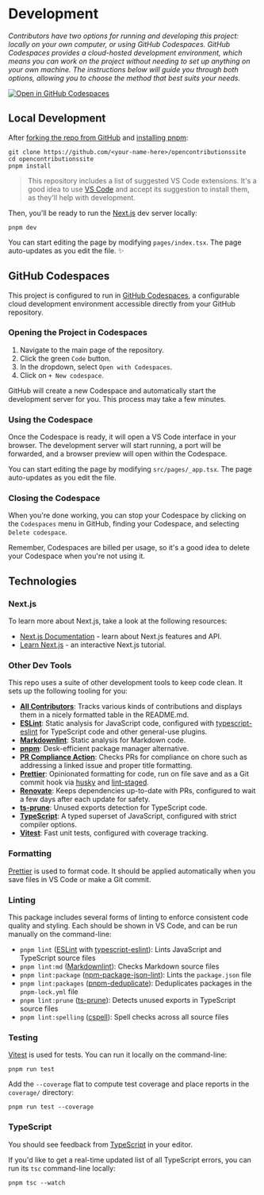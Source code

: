 # Development

_Contributors have two options for running and developing this project: locally on your own computer, or using GitHub Codespaces.
GitHub Codespaces provides a cloud-hosted development environment, which means you can work on the project without needing to set up anything on your own machine.
The instructions below will guide you through both options, allowing you to choose the method that best suits your needs._

[![Open in GitHub Codespaces](https://github.com/codespaces/badge.svg)](https://codespaces.new/OpenContributionsProject/opencontributionssite?devcontainer_path=/.devcontainer/basics/devcontainer.json)

## Local Development

After [forking the repo from GitHub](https://help.github.com/articles/fork-a-repo) and [installing pnpm](https://pnpm.io/installation):

```shell
git clone https://github.com/<your-name-here>/opencontributionssite
cd opencontributionssite
pnpm install
```

> This repository includes a list of suggested VS Code extensions.
> It's a good idea to use [VS Code](https://code.visualstudio.com) and accept its suggestion to install them, as they'll help with development.

Then, you'll be ready to run the [Next.js](https://nextjs.org) dev server locally:

```shell
pnpm dev
```

You can start editing the page by modifying `pages/index.tsx`.
The page auto-updates as you edit the file. ✨

## GitHub Codespaces

This project is configured to run in [GitHub Codespaces](https://github.com/features/codespaces), a configurable cloud development environment accessible directly from your GitHub repository.

### Opening the Project in Codespaces

1. Navigate to the main page of the repository.
2. Click the green `Code` button.
3. In the dropdown, select `Open with Codespaces`.
4. Click on `+ New codespace`.

GitHub will create a new Codespace and automatically start the development server for you.
This process may take a few minutes.

### Using the Codespace

Once the Codespace is ready, it will open a VS Code interface in your browser.
The development server will start running, a port will be forwarded, and a browser preview will open within the Codespace.

You can start editing the page by modifying `src/pages/_app.tsx`.
The page auto-updates as you edit the file.

### Closing the Codespace

When you're done working, you can stop your Codespace by clicking on the `Codespaces` menu in GitHub, finding your Codespace, and selecting `Delete codespace`.

Remember, Codespaces are billed per usage, so it's a good idea to delete your Codespace when you're not using it.

## Technologies

### Next.js

To learn more about Next.js, take a look at the following resources:

- [Next.js Documentation](https://nextjs.org/docs) - learn about Next.js features and API.
- [Learn Next.js](https://nextjs.org/learn) - an interactive Next.js tutorial.

### Other Dev Tools

This repo uses a suite of other development tools to keep code clean.
It sets up the following tooling for you:

- [**All Contributors**](https://allcontributors.org): Tracks various kinds of contributions and displays them in a nicely formatted table in the README.md.
- [**ESLint**](https://eslint.org): Static analysis for JavaScript code, configured with [typescript-eslint](https://typescript-eslint.io) for TypeScript code and other general-use plugins.
- [**Markdownlint**](https://github.com/DavidAnson/markdownlint): Static analysis for Markdown code.
- [**pnpm**](https://pnpm.io): Desk-efficient package manager alternative.
- [**PR Compliance Action**](https://github.com/mtfoley/pr-compliance-action): Checks PRs for compliance on chore such as addressing a linked issue and proper title formatting.
- [**Prettier**](https://prettier.io): Opinionated formatting for code, run on file save and as a Git commit hook via [husky](https://typicode.github.io/husky) and [lint-staged](https://github.com/okonet/lint-staged).
- [**Renovate**](https://docs.renovatebot.com): Keeps dependencies up-to-date with PRs, configured to wait a few days after each update for safety.
- [**ts-prune**](https://github.com/nadeesha/ts-prune): Unused exports detection for TypeScript code.
- [**TypeScript**](https://typescriptlang.org): A typed superset of JavaScript, configured with strict compiler options.
- [**Vitest**](https://vitest.dev): Fast unit tests, configured with coverage tracking.

### Formatting

[Prettier](https://prettier.io) is used to format code.
It should be applied automatically when you save files in VS Code or make a Git commit.

### Linting

This package includes several forms of linting to enforce consistent code quality and styling.
Each should be shown in VS Code, and can be run manually on the command-line:

- `pnpm lint` ([ESLint](https://eslint.org) with [typescript-eslint](https://typescript-eslint.io)): Lints JavaScript and TypeScript source files
- `pnpm lint:md` ([Markdownlint](https://github.com/DavidAnson/markdownlint)): Checks Markdown source files
- `pnpm lint:package` ([npm-package-json-lint](https://npmpackagejsonlint.org/)): Lints the `package.json` file
- `pnpm lint:packages` ([pnpm-deduplicate](https://github.com/ocavue/pnpm-deduplicate)): Deduplicates packages in the `pnpm-lock.yml` file
- `pnpm lint:prune` ([ts-prune](https://github.com/nadeesha/ts-prune)): Detects unused exports in TypeScript source files
- `pnpm lint:spelling` ([cspell](https://cspell.org)): Spell checks across all source files

### Testing

[Vitest](https://vitest.dev) is used for tests.
You can run it locally on the command-line:

```shell
pnpm run test
```

Add the `--coverage` flat to compute test coverage and place reports in the `coverage/` directory:

```shell
pnpm run test --coverage
```

### TypeScript

You should see feedback from [TypeScript](https://typescriptlang.org) in your editor.

If you'd like to get a real-time updated list of all TypeScript errors, you can run its `tsc` command-line locally:

```shell
pnpm tsc --watch
```
